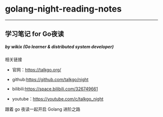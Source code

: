 # golang-night-reading-notes
----

## 学习笔记 for Go夜读
##### by wikix (Go learner & distributed system developer)

相关链接

- 官网：https://talkgo.org/

- github:https://github.com/talkgo/night

- bilibili:https://space.bilibili.com/326749661

- youtube：https://youtube.com/c/talkgo_night


跟着 go 夜读一起开启 Golang 进阶之路
